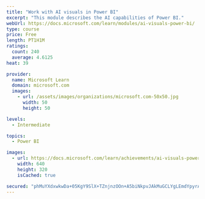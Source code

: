 ```yaml
---
title: "Work with AI visuals in Power BI"
excerpt: "This module describes the AI capabilities of Power BI."
webUrl: https://docs.microsoft.com/learn/modules/ai-visuals-power-bi/
type: course
price: Free
length: PT1H1M
ratings:
  count: 240
  average: 4.6125
heat: 39

provider:
  name: Microsoft Learn
  domain: microsoft.com
  images:
    - url: /assets/images/organizations/microsoft.com-50x50.jpg
      width: 50
      height: 50

levels:
  - Intermediate

topics:
  - Power BI

images:
  - url: https://docs.microsoft.com/learn/achievements/ai-visuals-power-bi-social.png
    width: 640
    height: 320
    isCached: true

secured: "phMuYXdxwkwDa+05KgY9SlX+TZnjnzOOn+A5biNkpvJAkMuGCLYgLEmdYpyrAsHnKWDzqnKy4SOk5EBqyJdomdc/GAq3KNik1vIm8TK3jkS5C5zGukQbk6O9rGCKw8VgyD94NMJ6RxunNmMEl+pv+Yrs84nvcPBTg8tGfQwyVn2XvG89wLrqs+RPLvPfP9/07THWhEzP7CD+lLHtItqMBgredClSVJIL3zaMARhvwYx8TDd8wfAp7E+iMaOLb5Z4JIcg29tsiVodlQEenKOi6KcQ7+fzj8JhGFr91I1PPcnZEDxrmwDY6W4IhdHU6xJsZB4FeYALmr5UX59jNUudB3zIwnJVu334uw635WD3xjoMCc8Wmn3wVJUdJQ4pwppv4/1hCOQ5BkY2mIbYIdFgNkWKw98N8rsSwoJ4IVY15I0=;chdpjNZ+/SbVd1r3nNuNuA=="
---
```


